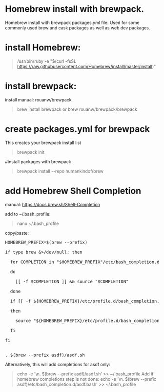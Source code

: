 # Homebrew install with brewpack.
Homebrew install with brewpack packages.yml file.
Used for some commonly used brew and cask packages as well as web dev packages.

# install Homebrew:
>/usr/bin/ruby -e "$(curl -fsSL https://raw.githubusercontent.com/Homebrew/install/master/install)"

# install brewpack:
install manual: rouanw/brewpack

> brew install brewpack
or
> brew rouanw/brewpack/brewpack

# create packages.yml for brewpack
This creates your brewpack install list
> brewpack init

#install packages with brewpack
> brewpack install --repo humankindof/brew


# add Homebrew Shell Completion
manual: https://docs.brew.sh/Shell-Completion

add to ~/.bash_profile:
> nano ~/.bash_profile

copy/paste:

<pre>
HOMEBREW_PREFIX=$(brew --prefix)<br />
if type brew &>/dev/null; then<br />
  for COMPLETION in "$HOMEBREW_PREFIX"/etc/bash_completion.d/*<br />
  do<br />
    [[ -f $COMPLETION ]] && source "$COMPLETION"<br />
  done<br />
  if [[ -f ${HOMEBREW_PREFIX}/etc/profile.d/bash_completion.sh ]];<br />
  then<br />
    source "${HOMEBREW_PREFIX}/etc/profile.d/bash_completion.sh"<br />
  fi<br />
fi<br />

. $(brew --prefix asdf)/asdf.sh
</pre>

Alternatively, this will add completions for asdf only:
> echo -e '\n. $(brew --prefix asdf)/asdf.sh' >> ~/.bash_profile
Add if homebrew completions step is not done:
> echo -e '\n. $(brew --prefix asdf)/etc/bash_completion.d/asdf.bash' >> ~/.bash_profile

